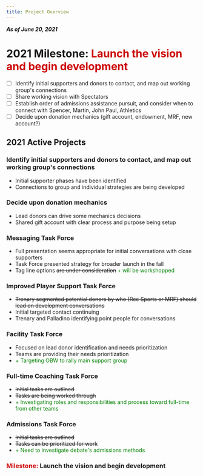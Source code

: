 ```yaml
---
title: Project Overview
---
```

***As of June 20, 2021***

# 2021 Milestone: <span style='color:#cc0000'>Launch the vision and begin development</span>
- [ ] Identify initial supporters and donors to contact, and map out working group's connections
- [ ] Share working vision with Spectators
- [ ] Establish order of admissions assistance pursuit, and consider when to connect with Spencer, Martin, John Paul, Athletics
- [ ] Decide upon donation mechanics (gift account, endowment, MRF, new account?)

## 2021 Active Projects
### Identify initial supporters and donors to contact, and map out working group's connections
- Initial supporter phases have been identified
- Connections to group and individual strategies are being developed

### Decide upon donation mechanics
- Lead donors can drive some mechanics decisions
- Shared gift account with clear process and purpose being setup

### Messaging Task Force
- Full presentation seems appropriate for initial conversations with close supporters
- Task Force presented strategy for broader launch in the fall
- Tag line options ~~are under consideration~~ <span style='color:green'>+ will be workshopped</span>

### Improved Player Support Task Force
- ~~Trenary segmented potential donors by who (Rec Sports or MRF) should lead on development conversations~~
- Initial targeted contact continuing
- Trenary and Palladino identifying point people for conversations

### Facility Task Force
- Focused on lead donor identification and needs prioritization
- Teams are providing their needs prioritization
- <span style='color:green'>+ Targeting OBW to rally main support group</span>

### Full-time Coaching Task Force
- ~~Initial tasks are outlined~~
- ~~Tasks are being worked through~~
- <span style='color:green'>+ Investigating roles and responsibilities and process toward full-time from other teams</span>

### Admissions Task Force
- ~~Initial tasks are outlined~~
- ~~Tasks can be prioritized for work~~
- <span style='color:green'>+ Need to investigate debate's admissions methods</span>

### <span style='color:#cc0000'>Milestone:</span> **Launch the vision and begin development**
